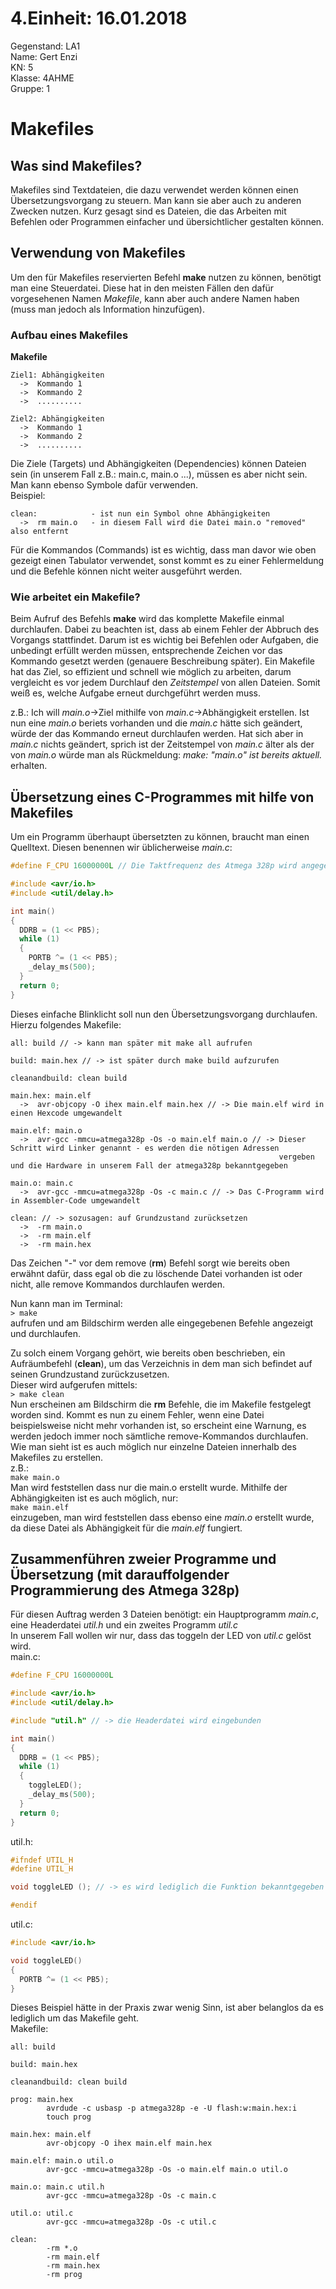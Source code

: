 # 4.Einheit: 16.01.2018

Gegenstand: LA1  
Name: Gert Enzi  
KN: 5  
Klasse: 4AHME  
Gruppe: 1  

# Makefiles  
## Was sind Makefiles?  
Makefiles sind Textdateien, die dazu verwendet werden können einen Übersetzungsvorgang zu steuern. Man kann sie aber auch zu anderen
Zwecken nutzen. Kurz gesagt sind es Dateien, die das Arbeiten mit Befehlen oder Programmen einfacher und übersichtlicher gestalten können.  
  
## Verwendung von Makefiles  
Um den für Makefiles reservierten Befehl **make** nutzen zu können, benötigt man eine Steuerdatei. Diese hat in den meisten Fällen den
dafür vorgesehenen Namen *Makefile*, kann aber auch andere Namen haben (muss man jedoch als Information hinzufügen).  

### Aufbau eines Makefiles  
**Makefile**
```
Ziel1: Abhängigkeiten 
  ->  Kommando 1
  ->  Kommando 2
  ->  ..........

Ziel2: Abhängigkeiten
  ->  Kommando 1
  ->  Kommando 2
  ->  ..........
```
Die Ziele (Targets) und Abhängigkeiten (Dependencies) können Dateien sein (in unserem Fall z.B.: main.c, main.o ...), müssen es aber nicht
sein. Man kann ebenso Symbole dafür verwenden.  
Beispiel:
```
clean:            - ist nun ein Symbol ohne Abhängigkeiten
  ->  rm main.o   - in diesem Fall wird die Datei main.o "removed" also entfernt
```
Für die Kommandos (Commands) ist es wichtig, dass man davor wie oben gezeigt einen Tabulator verwendet, sonst kommt es zu einer 
Fehlermeldung und die Befehle können nicht weiter ausgeführt werden.  

### Wie arbeitet ein Makefile?
Beim Aufruf des Befehls **make** wird das komplette Makefile einmal durchlaufen. Dabei zu beachten ist, dass ab einem Fehler der Abbruch
des Vorgangs stattfindet. Darum ist es wichtig bei Befehlen oder Aufgaben, die unbedingt erfüllt werden müssen, entsprechende Zeichen vor das Kommando gesetzt werden (genauere Beschreibung später). Ein Makefile hat das Ziel, so effizient und schnell wie möglich zu arbeiten, darum vergleicht es vor jedem Durchlauf den *Zeitstempel* von allen Dateien. Somit weiß es, welche Aufgabe erneut durchgeführt werden muss.  

z.B.: Ich will *main.o*->Ziel mithilfe von *main.c*->Abhängigkeit erstellen. Ist nun eine *main.o* beriets vorhanden und die *main.c* hätte sich geändert, würde der das Kommando erneut durchlaufen werden. Hat sich aber in *main.c* nichts geändert, sprich ist der Zeitstempel von *main.c* älter als der von *main.o* würde man als Rückmeldung: *make: "main.o" ist bereits aktuell.* erhalten.  
  
## Übersetzung eines C-Programmes mit hilfe von Makefiles  
Um ein Programm überhaupt übersetzten zu können, braucht man einen Quelltext. Diesen benennen wir üblicherweise *main.c*:  
```c
#define F_CPU 16000000L // Die Taktfrequenz des Atmega 328p wird angegeben

#include <avr/io.h>
#include <util/delay.h>

int main()
{
  DDRB = (1 << PB5);
  while (1)
  {
    PORTB ^= (1 << PB5);
    _delay_ms(500);
  }
  return 0;
}
```
  
Dieses einfache Blinklicht soll nun den Übersetzungsvorgang durchlaufen. Hierzu folgendes Makefile:  
```
all: build // -> kann man später mit make all aufrufen

build: main.hex // -> ist später durch make build aufzurufen

cleanandbuild: clean build

main.hex: main.elf
  ->  avr-objcopy -O ihex main.elf main.hex // -> Die main.elf wird in einen Hexcode umgewandelt

main.elf: main.o
  ->  avr-gcc -mmcu=atmega328p -Os -o main.elf main.o // -> Dieser Schritt wird Linker genannt - es werden die nötigen Adressen 
                                                            vergeben und die Hardware in unserem Fall der atmega328p bekanntgegeben
  
main.o: main.c
  ->  avr-gcc -mmcu=atmega328p -Os -c main.c // -> Das C-Programm wird in Assembler-Code umgewandelt
  
clean: // -> sozusagen: auf Grundzustand zurücksetzen
  ->  -rm main.o 
  ->  -rm main.elf
  ->  -rm main.hex
```
Das Zeichen "-" vor dem remove (**rm**) Befehl sorgt wie bereits oben erwähnt dafür, dass egal ob die zu löschende Datei vorhanden ist oder nicht, alle remove Kommandos durchlaufen werden.
  
Nun kann man im Terminal:  
```> make```  
aufrufen und am Bildschirm werden alle eingegebenen Befehle angezeigt und durchlaufen.  
  
Zu solch einem Vorgang gehört, wie bereits oben beschrieben, ein Aufräumbefehl (**clean**), um das Verzeichnis in dem man sich befindet 
auf seinen Grundzustand zurückzusetzen.  
Dieser wird aufgerufen mittels:  
```> make clean```    
Nun erscheinen am Bildschirm die **rm** Befehle, die im Makefile festgelegt worden sind. Kommt es nun zu einem Fehler, wenn eine Datei beispielsweise nicht mehr vorhanden ist, so erscheint eine Warnung, es werden jedoch immer noch sämtliche remove-Kommandos durchlaufen.  
Wie man sieht ist es auch möglich nur einzelne Dateien innerhalb des Makefiles zu erstellen.  
z.B.:  
```make main.o```  
Man wird feststellen dass nur die main.o erstellt wurde. Mithilfe der Abhängigkeiten ist es auch möglich, nur:  
```make main.elf```  
einzugeben, man wird feststellen dass ebenso eine *main.o* erstellt wurde, da diese Datei als Abhängigkeit für die *main.elf* fungiert.  
## Zusammenführen zweier Programme und Übersetzung (mit darauffolgender Programmierung des Atmega 328p)  
Für diesen Auftrag werden 3 Dateien benötigt: ein Hauptprogramm *main.c*, eine Headerdatei *util.h* und ein zweites Programm *util.c*  
In unserem Fall wollen wir nur, dass das toggeln der LED von *util.c* gelöst wird.  
main.c:  
```c
#define F_CPU 16000000L

#include <avr/io.h>
#include <util/delay.h>

#include "util.h" // -> die Headerdatei wird eingebunden

int main()
{
  DDRB = (1 << PB5);
  while (1)
  {
    toggleLED();
    _delay_ms(500);
  }
  return 0;
}
```  
util.h:  
```c
#ifndef UTIL_H
#define UTIL_H

void toggleLED (); // -> es wird lediglich die Funktion bekanntgegeben

#endif
```  
util.c:  
```c
#include <avr/io.h>

void toggleLED()
{
  PORTB ^= (1 << PB5);
}
```  
Dieses Beispiel hätte in der Praxis zwar wenig Sinn, ist aber belanglos da es lediglich um das Makefile geht.  
Makefile:  
```
all: build

build: main.hex

cleanandbuild: clean build

prog: main.hex
        avrdude -c usbasp -p atmega328p -e -U flash:w:main.hex:i
        touch prog

main.hex: main.elf
        avr-objcopy -O ihex main.elf main.hex

main.elf: main.o util.o
        avr-gcc -mmcu=atmega328p -Os -o main.elf main.o util.o

main.o: main.c util.h
        avr-gcc -mmcu=atmega328p -Os -c main.c

util.o: util.c
        avr-gcc -mmcu=atmega328p -Os -c util.c

clean:
        -rm *.o
        -rm main.elf
        -rm main.hex
        -rm prog
```  
